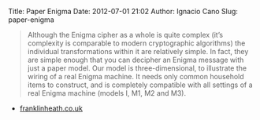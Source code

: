 Title: Paper Enigma
Date: 2012-07-01 21:02
Author: Ignacio Cano
Slug: paper-enigma

> Although the Enigma cipher as a whole is quite complex (it’s
> complexity is comparable to modern cryptographic algorithms) the
> individual transformations within it are relatively simple. In fact,
> they are simple enough that you can decipher an Enigma message with
> just a paper model.
>  Our model is three-dimensional, to illustrate the wiring of a real
> Enigma machine. It needs only common household items to construct, and
> is completely compatible with all settings of a real Enigma machine
> (models I, M1, M2 and M3).

- [franklinheath.co.uk][]

  [franklinheath.co.uk]: http://wiki.franklinheath.co.uk/index.php/Enigma/Paper_Enigma
    "Paper Enigma"
